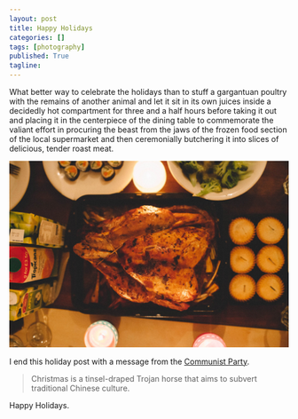 ```yaml
---
layout: post
title: Happy Holidays
categories: []
tags: [photography]
published: True
tagline: 
---
```


What better way to celebrate the holidays than to stuff a gargantuan poultry with the remains of another animal and let it sit in its own juices inside a decidedly hot compartment for three and a half hours before taking it out and placing it in the centerpiece of the dining table to commemorate the valiant effort in procuring the beast from the jaws of the frozen food section of the local supermarket and then ceremonially butchering it into slices of delicious, tender roast meat.

![](/img/IMG_8896.jpg)

I end this holiday post with a message from the [Communist Party](http://sinosphere.blogs.nytimes.com/2014/12/25/atheist-china-cracks-down-on-a-force-of-the-west-christmas/).

> Christmas is a tinsel-draped Trojan horse that aims to subvert traditional Chinese culture.

Happy Holidays.